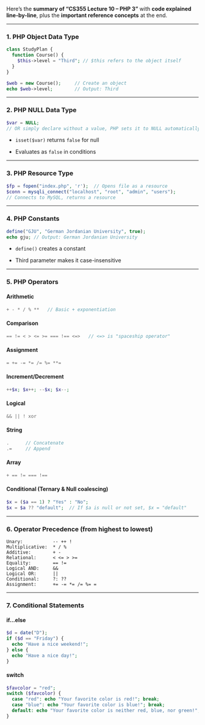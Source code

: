 Here’s the **summary of “CS355 Lecture 10 – PHP 3”** with **code explained line-by-line**, plus the **important reference concepts** at the end.

---

### **1. PHP Object Data Type**

```php
class StudyPlan {
  function Course() {
    $this->level = "Third"; // $this refers to the object itself
  }
}

$web = new Course();     // Create an object
echo $web->level;        // Output: Third
```

---

### **2. PHP NULL Data Type**

```php
$var = NULL;
// OR simply declare without a value, PHP sets it to NULL automatically
```

- `isset($var)` returns `false` for null
    
- Evaluates as `false` in conditions
    

---

### **3. PHP Resource Type**

```php
$fp = fopen("index.php", 'r');  // Opens file as a resource
$conn = mysqli_connect("localhost", "root", "admin", "users"); 
// Connects to MySQL, returns a resource
```

---

### **4. PHP Constants**

```php
define("GJU", "German Jordanian University", true);
echo gju; // Output: German Jordanian University
```

- `define()` creates a constant
    
- Third parameter makes it case-insensitive
    

---

### **5. PHP Operators**

#### Arithmetic

```php
+ - * / % **   // Basic + exponentiation
```

#### Comparison

```php
== != < > <= >= === !== <=>   // <=> is "spaceship operator"
```

#### Assignment

```php
= += -= *= /= %= **=
```

#### Increment/Decrement

```php
++$x; $x++; --$x; $x--;
```

#### Logical

```php
&& || ! xor
```

#### String

```php
.      // Concatenate
.=     // Append
```

#### Array

```php
+ == != === !==
```

#### Conditional (Ternary & Null coalescing)

```php
$x = ($a == 1) ? "Yes" : "No";
$x = $a ?? "default";  // If $a is null or not set, $x = "default"
```

---

### **6. Operator Precedence (from highest to lowest)**

```text
Unary:           -- ++ !
Multiplicative:  * / %
Additive:        + -
Relational:      < <= > >=
Equality:        == !=
Logical AND:     &&
Logical OR:      ||
Conditional:     ?: ??
Assignment:      += -= *= /= %= =
```

---

### **7. Conditional Statements**

#### if…else

```php
$d = date("D");
if ($d == "Friday") {
  echo "Have a nice weekend!";
} else {
  echo "Have a nice day!";
}
```

#### switch

```php
$favcolor = "red";
switch ($favcolor) {
  case "red": echo "Your favorite color is red!"; break;
  case "blue": echo "Your favorite color is blue!"; break;
  default: echo "Your favorite color is neither red, blue, nor green!";
}
```

